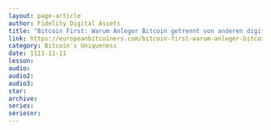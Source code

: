 ```yaml
---
layout: page-article
author: Fidelity Digital Assets
title: "Bitcoin First: Warum Anleger Bitcoin getrennt von anderen digitalen Vermögenswerten betrachten müssen"
link: https://europeanbitcoiners.com/bitcoin-first-warum-anleger-bitcoin-getrennt-von-anderen-digitalen-vermogenswerten-betrachten-mussen/
category: Bitcoin's Uniqueness
date: 1111-11-11
lesson: 
audio: 
audio2: 
audio3: 
star: 
archive: 
series: 
seriesnr: 
---
```

